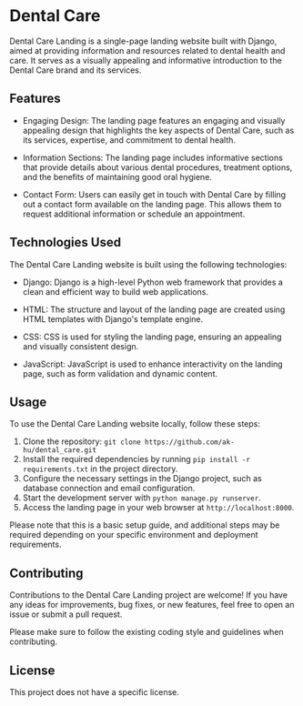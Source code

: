 # Dental Care

Dental Care Landing is a single-page landing website built with Django, aimed at providing information and resources related to dental health and care. It serves as a visually appealing and informative introduction to the Dental Care brand and its services.

## Features

- Engaging Design: The landing page features an engaging and visually appealing design that highlights the key aspects of Dental Care, such as its services, expertise, and commitment to dental health.

- Information Sections: The landing page includes informative sections that provide details about various dental procedures, treatment options, and the benefits of maintaining good oral hygiene.

- Contact Form: Users can easily get in touch with Dental Care by filling out a contact form available on the landing page. This allows them to request additional information or schedule an appointment.

## Technologies Used

The Dental Care Landing website is built using the following technologies:

- Django: Django is a high-level Python web framework that provides a clean and efficient way to build web applications.

- HTML: The structure and layout of the landing page are created using HTML templates with Django's template engine.

- CSS: CSS is used for styling the landing page, ensuring an appealing and visually consistent design.

- JavaScript: JavaScript is used to enhance interactivity on the landing page, such as form validation and dynamic content.

## Usage

To use the Dental Care Landing website locally, follow these steps:

1. Clone the repository: `git clone https://github.com/ak-hu/dental_care.git`
2. Install the required dependencies by running `pip install -r requirements.txt` in the project directory.
3. Configure the necessary settings in the Django project, such as database connection and email configuration.
4. Start the development server with `python manage.py runserver`.
5. Access the landing page in your web browser at `http://localhost:8000`.

Please note that this is a basic setup guide, and additional steps may be required depending on your specific environment and deployment requirements.

## Contributing

Contributions to the Dental Care Landing project are welcome! If you have any ideas for improvements, bug fixes, or new features, feel free to open an issue or submit a pull request.

Please make sure to follow the existing coding style and guidelines when contributing.

## License

This project does not have a specific license.
